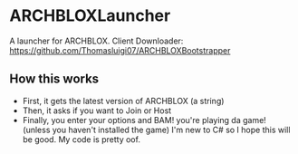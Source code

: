 # ARCHBLOXLauncher
A launcher for ARCHBLOX. Client Downloader: https://github.com/Thomasluigi07/ARCHBLOXBootstrapper
## How this works
- First, it gets the latest version of ARCHBLOX (a string)
- Then, it asks if you want to Join or Host
- Finally, you enter your options and BAM! you're playing da game! (unless you haven't installed the game)
I'm new to C# so I hope this will be good. My code is pretty oof.
